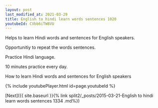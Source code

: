 ```yaml
---
layout: post
last_modified_at: 2021-03-29
title: English to hindi learn words sentences 1020 
youtubeId: CVbb6iTW8VU
---
```

 
 
Helps to learn Hindi words and sentences for English speakers.

Opportunitiy to repeat the words sentences. 

Practice Hindi language. 
 
10 minutes practice every day. 
 
How to learn Hindi words and sentences for English speakers 
 
{% include youtubePlayer.html id=page.youtubeId %}
 
 
[Next]({{ site.baseurl }}{% link  split2/_posts/2015-03-21-English to hindi learn words sentences 1334 .md%})
 
